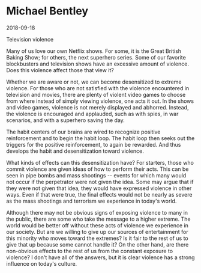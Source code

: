 # Michael Bentley
2018-09-18

Television violence

Many of us love our own Netflix shows.
For some, it is the Great British Baking Show; for others, the next superhero series.
Some of our favorite blockbusters and television shows have an excessive amount of violence.
Does this violence affect those that view it?

Whether we are aware or not, we can become desensitized to extreme violence.
For those who are not satisfied with the violence encountered in television and movies, there are plenty of violent video games to choose from where instead of simply viewing violence, one acts it out.
In the shows and video games, violence is not merely displayed and abhorred.
Instead, the violence is encouraged and applauded, such as with spies, in war scenarios, and with a superhero saving the day.

The habit centers of our brains are wired to recognize positive reinforcement and to begin the habit loop.
The habit loop then seeks out the triggers for the positive reinforcement, to again be rewarded.
And thus develops the habit and desensitization toward violence.

What kinds of effects can this desensitization have?
For starters, those who commit violence are given ideas of how to perform their acts.
This can be seen in pipe bombs and mass shootings -- events for which many would not occur if the perpetrator were not given the idea.
Some may argue that if they were not given that idea, they would have expressed violence in other ways.
Even if that were true, the final effects would not be nearly as severe as the mass shootings and terrorism we experience in today's world.

Although there may not be obvious signs of exposing violence to many in the public, there are some who take the message to a higher extreme.
The world would be better off without these acts of violence we experience in our society.
But are we willing to give up our sources of entertainment for this minority who moves toward the extremes?
Is it fair to the rest of us to give that up because some cannot handle it?
On the other hand, are there non-obvious effects to the rest of us from the constant exposure to violence?
I don't have all of the answers, but it is clear violence has a strong influence on today's culture.

